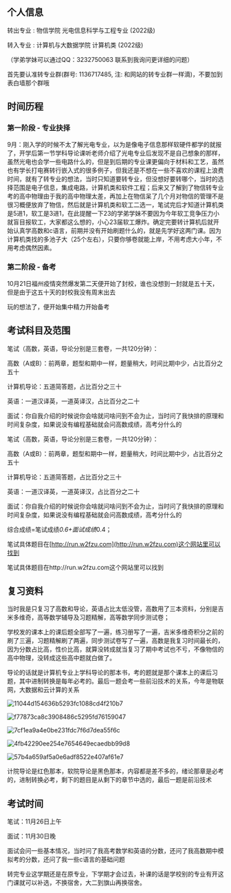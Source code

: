 ## 个人信息

转出专业 : 物信学院 光电信息科学与工程专业 (2022级)

转入专业 : 计算机与大数据学院 计算机类 (2022级)

（学弟学妹可以通过QQ：3232750063 联系到我询问更详细的问题）

首先要认准转专业群(群号: 1136717485, 注: 和网站的转专业群一样滴)，不要加到表白墙那个群哦

## 时间历程

### 第一阶段 - 专业抉择

9月：刚入学的时候不太了解光电专业，以为是像电子信息那样软硬件都学的就报了，开学后第一节学科导论课听老师介绍了光电专业后发现不是自己想象的那样，虽然光电也会学一些电路什么的，但是到后期的专业课更偏向于材料和工艺，虽然也有学长打电赛转行嵌入式的很多例子，但我还是不想在一些不喜欢的课程上浪费时间，就有了转专业的想法，当时只知道要转专业，但没想好要转哪个，当时的选择范围是电子信息，集成电路，计算机类和软件工程；后来又了解到了物信转专业考的高中物理由于我的高中物理太差，再加上在物信呆了几个月对物信的管理不是很习概便放弃了物信，然后就是计算机类和软工二选一，笔试完后才知道计算机类是5进1，软工是3进1，在此提醒一下23的学弟学妹不要因为今年软工竞争压力小就盲目报软工，大家都这么想的，小心23届软工爆炸。确定完要转计算机后就开始认真学高数和c语言，前期并没有开始刷题什么的，就是先学好这两门课。因为计算机类找的多池子大（25个左右），只要你够卷就能上岸，不用考虑大小年，不用考虑偶然因素。

### 第二阶段 - 备考

10月21日福州疫情突然爆发第二天便开始了封校，谁也没想到一封就是五十天，但是由于这五十天的封校我没有周末出去

玩的想法了，便开始集中精力开始备考

## 考试科目及范围

笔试（高数，英语，导论分别是三套卷，一共120分钟）：

高数（A或B）：前两章，题型和期中一样，题量稍大，时间比期中少，占比百分之五十

计算机导论：五道简答题，占比百分之三十

英语：一道汉译英，一道英译汉，占比百分之二十

面试：你自我介绍的时候说你会啥就问啥问到不会为止，当时问了我快排的原理和时间复杂度，如果说没有编程基础就会问高数成绩，高考分什么的

笔试（高数，英语，导论分别是三套卷，一共120分钟）：

高数（A或B）：前两章，题型和期中一样，题量稍大，时间比期中少，占比百分之五十

计算机导论：五道简答题，占比百分之三十

英语：一道汉译英，一道英译汉，占比百分之二十

面试：你自我介绍的时候说你会啥就问啥问到不会为止，当时问了我快排的原理和时间复杂度，如果说没有编程基础就会问高数成绩，高考分什么的

综合成绩=笔试成绩*0.6+面试成绩*0.4；

笔试具体题目在[http://run.w2fzu.com](http://run.w2fzu.com)这个网站里可以找到



笔试具体题目在http://run.w2fzu.com这个网站里可以找到

## 复习资料

当时我是只复习了高数和导论，英语占比太低没管，高数用了三本资料，分别是吉米多维奇，高等数学辅导及习题精解，高等数学同步测试卷；


学校发的课本上的课后题全部写了一遍，练习册写了一遍，吉米多维奇积分之前的刷了三遍，习题精解刷了两遍，同步测试卷写了一遍，高数是我复习时间最长的，因为分数占比高，性价比高，就算没转成就当复习了期中考试也不亏，不像物信的高中物理，没转成这些高中题就白做了。


导论的话就是计算机专业上学科导论的那本书，考的题就是那个课本上的课后习题，其中进制转换是每年必考的。最后一题会考一些前沿技术的关系，今年是物联网，大数据和云计算的关系

![11044d154636b5293fc1088cd4f210b7](https://img.w2fzu.com/etc/202308281310326.png)

![f77873ca8c3908486c5295fd76159047](https://img.w2fzu.com/etc/202308281310205.png)

![7cf1ea9a4e0be231fdc7f6d7dea55f6c](https://img.w2fzu.com/etc/202308281312983.png)

![4fb42290ee254e7654649ecaedbb99d8](https://img.w2fzu.com/etc/202308281312247.png)

![57b4a659af5a0e6adf8522e407af61e7](https://img.w2fzu.com/etc/202308281312650.png)

计院导论是红色那本，软院导论是黑色那本，内容都是差不多的，绪论那章是必考的，进制转换必考，剩下的题目是从剩下的章节中选的，最后一题是前沿技术

## 考试时间

笔试：11月26日上午

面试：11月30日晚

面试会问一些基本情况，当时问了我高考数学和英语的分数，还问了我高数期中模拟考的分数，还问了我一些c语言的基础问题

转完专业这学期还是在原专业，下学期才会过去，补课的话是学校别的专业有开这门课就可以补选，不换宿舍，大二到旗山再换宿舍。